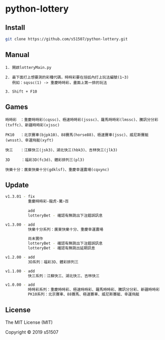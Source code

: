 # python-lottery

## Install

```bash
git clone https://github.com/s51507/python-lottery.git
```

## Manual

```
1. 開啟lotteryMain.py

2. 最下面打上想要測的彩種代碼，時時彩要在括弧內打上玩法編號(1~3)
   例如：sqssc(1) -> 重慶時時彩，畫面上第一排的玩法

3. Shift + F10
```

## Games

```
時時彩　：重慶時時彩(cqssc)、極速時時彩(jsssc)、羅馬時時彩(lmssc)、騰訊分分彩(txffc)、新疆時時彩(xjssc)

PK10　 ：北京賽車(bjpk10)、88賽馬(horse88)、極速賽車(jssc)、威尼斯賽艇(wnsst)、幸運飛艇(xyft)

快三　　：江蘇快三(jsk3)、湖北快三(hbk3)、吉林快三(jlk3)

3D     ：福彩3D(fc3d)、體彩排列三(pl3)

快樂十分：廣東快樂十分(gdklsf)、重慶幸運農場(cqxync)
```


## Update

```bash
v1.3.01 - fix
          重慶時時彩-龍虎-萬>百
          
          add
          lotteryBet - 確認有無跳出下注錯誤訊息

v1.3.00 - add
          快樂十分系列：廣東快樂十分、重慶幸運農場
          
          尚未實作
          lotteryBet - 確認有無跳出下注錯誤訊息
          lotteryBet - 確認有無跳出延期訊息

v1.2.00 - add
          3D系列：福彩3D、體彩排列三

v1.1.00 - add
          快三系列：江蘇快三、湖北快三、吉林快三

v1.0.00 - add
          時時彩系列：重慶時時彩、極速時時彩、羅馬時時彩、騰訊分分彩、新疆時時彩
          PK10系列：北京賽車、88賽馬、極速賽車、威尼斯賽艇、幸運飛艇

```


## License

The MIT License (MIT)

Copyright © 2019 s51507
